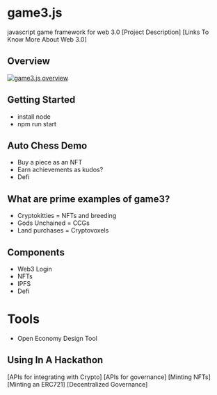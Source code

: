 # game3.js
javascript game framework for web 3.0
[Project Description]
[Links To Know More About Web 3.0]

## Overview
[![game3.js overview](https://docs.google.com/drawings/d/e/2PACX-1vRzF6Ws2C2BXrQAIcSi-XWQLYrgxnEQ2-Z1xCdN2MERA12LAdxllNVqNmRh4xdBSq6LRx2KX4M-7vWW/pub?w=960&amp;h=720)][overview]

## Getting Started
  * install node
  * npm run start

## Auto Chess Demo
  * Buy a piece as an NFT
  * Earn achievements as kudos?
  * Defi

## What are prime examples of game3?
  * Cryptokitties = NFTs and breeding
  * Gods Unchained = CCGs
  * Land purchases = Cryptovoxels

## Components
  * Web3 Login
  * NFTs
  * IPFS
  * Defi

# Tools
  * Open Economy Design Tool

## Using In A Hackathon
[APIs for integrating with Crypto]
[APIs for governance]
[Minting NFTs]
[Minting an ERC721]
[Decentralized Governance]

[overview]: (https://docs.google.com/drawings/d/1aUSMeocqC4oyyutpTRau8Zaz0Bd4oMRcr8css3sCgcM/edit?usp=sharing)
